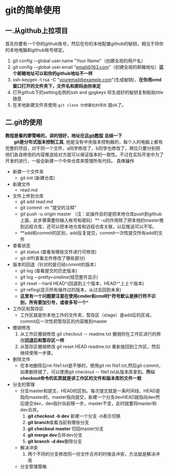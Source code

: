# **git的简单使用**
## **一.从github上拉项目**
 首先你要有一个你的github账号，然后在你的本地配置github的秘钥，相当于将你的本地电脑和github账号绑定。
 1. git config --global user.name "Your Name"（创建全局的用户名）
 2. git config --global user.email "email@163.com"（创建全局的邮箱地址）**这个邮箱地址可以和你的github地址不一样**
 3. ssh-keygen -t rsa -C "youremail@example.com"(生成秘钥)，**在你用cmd窗口打开的文件夹下，文件名和密码由你来定**
 4. 打开github下的setting右侧的ssh and gpgkeys 将生成好的秘钥复制粘贴title随意
 5. 在本地新建文件夹使用 `git clone 你想要拉的项目` 就ok了。
 ## **二.git的使用**
 **教程是看的廖雪峰的，讲的很好，地址在这[git教程](https://www.liaoxuefeng.com/wiki/896043488029600/897013573512192)**
 **总结一下**
 <br/>
&#160; &#160; &#160; &#160;**git是分布式版本控制工具**,
他是没有中央版本控制器的，每个人的电脑上都有完整的项目，对于同一个文件，a同学修改了，b同学也修改了，两位只要分别把他们各自修改的内容推送给对方就可以保证版本的一致性。不过在实际开发中为了开发的进行，一般会新建一个中央仓库来管理所有代码。
<font color="black">具体操作</font>
+ 新建一个文件夹
   + git init (新建仓库)
+ 新建文件
   + read.md
+ 文件上传到仓库
   + git add read.md
   + git commit -m "提交的注释"
   + git push -u origin master   （注：此操作目的是把本地仓库push到github上面，此步骤需要你输入帐号和密码）** -u的作用除了把本地的master推到远程仓库，还可以把本地仓库和远程仓库关联，以后推送可以不写。
   + **add和commit的区别，add反复提交，commit一次性提交所有add的文件
+ 查看状态
   + git status (查看有哪些文件进行可修改)
   + git diff(查看文件修改了哪些部分)
+ 版本的回退（针对的是已经commit的版本）
   + git log (查看提交的历史版本)
   + git log --pretty=oneline(规范整齐显示)
   + git reset --hard HEAD^(回退到上个版本，HEAD^^上上个版本)
   + git reflog(显示所有操作过的版本，从过去回到未来)
   + **这里有一个问题要注意在使用cmder和cmd时^符号默认是换行符不识别，所有要加引号，或者多写一个^**
+ 工作区和暂存区
   + 工作区就是你本地工作的文件夹，暂存区（stage）是add后的区域，commit后一次性把暂存区的内容推到master
+ 撤销修改
   1. 从工作区撤销修改 git checkout -- readme.txt 撤销你在工作区进行的修改**回退后和暂存区一样**
   2. 从暂存区撤销修改 git reset HEAD readme.txt 重新放回到工作区，然后继续使用一步骤。
+ 删除文件
   + 在本地删除后rm file1.txt是不够的，使用git rm file1.txt,然后git commit，
   如果删除错了，可以使用git checkout -- file1.txt从版本库拿到。**所以checkout命令的实质就是讲工作区的文件和版本库的文件一致**
+ 分支的管理
   + 分支master和提交，HEAD的区别。每次提交就是一条时间线，HEAD是指向master的，master指向提交，新建一个分支devHEAD就指向dev然后提交dev，dev指针向前移一步，master不变，此时就要将master和dev合并。
      1. **git checkout -b dev** 新建一个分支 -b表示切换
      2. **git branch**查看当前有哪些分支
      3. **git checkout master** 切回master分支
      4. **git merge dev**合并dev分支
      5. **git branch -d dev**删除分支
   + 解决冲突
      1. 两个不同的分支修改同一份文件合并的时候会冲突，方法就是解决冲突
   + 分支管理策略